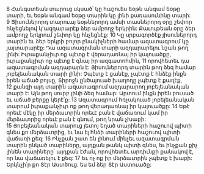 8 Հանգստեան տարուց սկսած՝ կը հաշուես եօթն անգամ եօթը տարի, եւ եօթն անգամ եօթը տարին կը լինի քառասունինը տարի: 9 Յիսուներորդ տարուայ եօթներորդ ամսի տասներորդ օրը շեփոր հնչեցնելով կ՚ազդարարէք ձեր ամբողջ երկրին: Քաւութեան օրը ձեր ամբողջ երկրում շեփոր կը հնչեցնէք: 10 Կը սրբագործէք յիսուներորդ տարին եւ ձեր երկրի բոլոր բնակիչների համար ազատագրում կը յայտարարէք: Դա ազատագրման տարի ազդարարելու նշան թող լինի: Իւրաքանչիւր ոք պէտք է վերադառնայ իր կալուածքը, իւրաքանչիւր ոք պէտք է գնայ իր ազգատոհմին, 11 որովհետեւ դա ազատագրման ազդարարն է: Յիսուներորդ տարին թող ձեզ համար յոբելեանական տարի լինի: Չպէտք է ցանէք, չպէտք է հնձէք ինքն իրեն աճած բոյսը, Տիրոջն ընծայուած խաղողը չպէտք է քաղէք, 12 քանզի այդ տարին ազատագրում ազդարարող յոբելեանական տարի է: Այն թող սուրբ լինի ձեզ համար: Արտում ինքն իրեն բուսած եւ աճած բերքը կերէ՛ք: 13 Ազատագրում հռչակուած յոբելեանական տարում իւրաքանչիւր ոք թող վերադառնայ իր կալուածքը: 14 Եթէ որեւէ մէկը իր մերձաւորին որեւէ բան է վաճառում կամ իր մերձաւորից որեւէ բան է գնում, թող նրան չխաբի: 15 Յոբելեանական տարուց յետոյ եղած տարիների հաշուով պիտի գնես քո մերձաւորից, եւ նա էլ հնձի տարիների հաշուով պիտի վաճառի քեզ: 16 Ինչքան շատ են լինում մինչեւ ազատագրման տարին ընկած տարիները, այդքան թանկ պիտի գնես, եւ ինչքան քիչ լինեն տարիները՝ այդքան էժան, որովհետեւ արդիւնքի քանակով է, որ նա վաճառելու է քեզ: 17 Եւ ոչ ոք իր մերձաւորին չպէտք է խաբի: Երկնչի՛ր քո Տէր Աստծուց. ես եմ ձեր Տէր Աստուածը:
